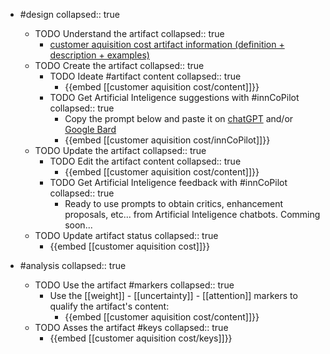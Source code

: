 
- #design
   collapsed:: true
  - TODO Understand the artifact
    collapsed:: true
    - [customer aquisition cost artifact information (definition + description + examples)](https://go.innbok.com/#/page/innBoK%2Fcustomer-aquisition-cost%2Finfo)
  - TODO Create the artifact
     collapsed:: true
    - TODO Ideate #artifact content
      collapsed:: true
      - {{embed [[customer aquisition cost/content]]}}
    - TODO Get Artificial Inteligence suggestions with #innCoPilot
      collapsed:: true
      - Copy the prompt below and paste it on [chatGPT](https://chat.openai.com) and/or [Google Bard](https://bard.google.com/chat)
      - {{embed [[customer aquisition cost/innCoPilot]]}}
  - TODO Update the artifact
    collapsed:: true
    - TODO Edit the artifact content
     collapsed:: true
      - {{embed [[customer aquisition cost/content]]}}
    - TODO Get Artificial Inteligence feedback with #innCoPilot
      collapsed:: true
      - Ready to use prompts to obtain critics, enhancement proposals, etc... from Artificial Inteligence chatbots. Comming soon...
  - TODO Update artifact status
    collapsed:: true
    - {{embed [[customer aquisition cost]]}}


- #analysis
  collapsed:: true
  - TODO Use the artifact #markers
    collapsed:: true
    - Use the [[weight]] - [[uncertainty]] - [[attention]] markers to qualify the artifact's content:
      - {{embed [[customer aquisition cost/content]]}}
  - TODO Asses the artifact #keys
    collapsed:: true
    - {{embed [[customer aquisition cost/keys]]}}



